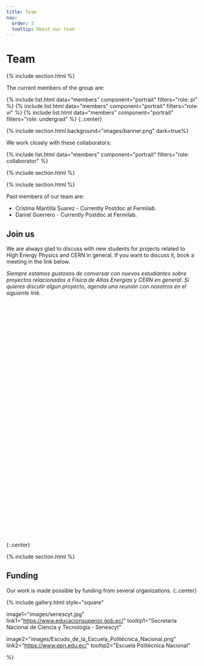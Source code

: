 ```yaml
---
title: Team
nav:
  order: 3
  tooltip: About our team
---
```


# <i class="fas fa-users"></i>Team


{% include section.html %}

The current members of the group are:

{%
  include list.html
  data="members"
  component="portrait"
  filters="role: pi"
%}
{%
  include list.html
  data="members"
  component="portrait"
  filters="role: vi"
%}
{%
  include list.html
  data="members"
  component="portrait"
  filters="role: undergrad"
%}
{:.center}

{% include section.html background="images/banner.png" dark=true%}

We work closely with these collaborators:

{%
  include list.html
  data="members"
  component="portrait"
  filters="role: collaborator"
%}

{% include section.html %}


{% include section.html %}

Past members of our team are:

 * Cristina Mantilla Suarez - Currently Postdoc at Fermilab.
 * Daniel Guerrero - Currently  Postdoc at Fermilab.

## Join us

We are always glad to discuss with new students for projects related to High Energy Physics and CERN in general. If you want to discuss it, book a meeting in the link below.

_Siempre estamos gustosos de conversar con nuevos estudiantes sobre proyectos relacionados a Física de Altas Energías y CERN en general. Si quieres discutir algun proyecto, agenda una reunión con nosotros en el siguiente link._

<!-- Calendly inline widget begin -->
<div class="calendly-inline-widget" data-url="https://calendly.com/alefisico/30min" style="min-width:320px;height:630px;"></div>
<script type="text/javascript" src="https://assets.calendly.com/assets/external/widget.js" async></script>
<!-- Calendly inline widget end -->
{:.center}

{% include section.html %}

## Funding

Our work is made possible by funding from several organizations.
{:.center}

{%
  include gallery.html
  style="square"

  image1="images/senescyt.jpg"
  link1="https://www.educacionsuperior.gob.ec/"
  tooltip1="Secretaria Nacional de Ciencia y Tecnología - Senescyt"

  image2="images/Escudo_de_la_Escuela_Politécnica_Nacional.png"
  link2="https://www.epn.edu.ec/"
  tooltip2="Escuela Politécnica Nacional"

%}
